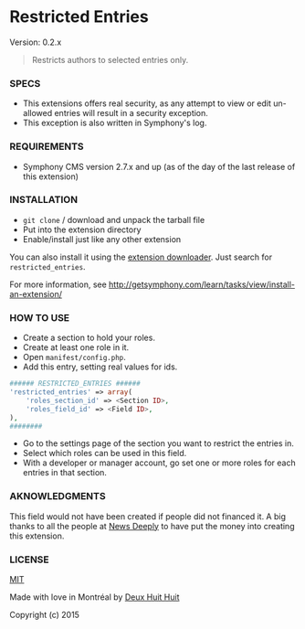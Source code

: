 # Restricted Entries

Version: 0.2.x

> Restricts authors to selected entries only.

### SPECS ###

- This extensions offers real security, as any attempt to view or edit un-allowed entries will result in a security exception.
- This exception is also written in Symphony's log.

### REQUIREMENTS ###

- Symphony CMS version 2.7.x and up (as of the day of the last release of this extension)

### INSTALLATION ###

- `git clone` / download and unpack the tarball file
- Put into the extension directory
- Enable/install just like any other extension

You can also install it using the [extension downloader](http://symphonyextensions.com/extensions/extension_downloader/).
Just search for `restricted_entries`.

For more information, see <http://getsymphony.com/learn/tasks/view/install-an-extension/>

### HOW TO USE ###

- Create a section to hold your roles.
- Create at least one role in it.
- Open `manifest/config.php`.
- Add this entry, setting real values for ids.
```php
###### RESTRICTED_ENTRIES ######
'restricted_entries' => array(
    'roles_section_id' => <Section ID>,
    'roles_field_id' => <Field ID>,
),
########
```
- Go to the settings page of the section you want to restrict the entries in.
- Select which roles can be used in this field.
- With a developer or manager account, go set one or more roles for each entries in that section.

### AKNOWLEDGMENTS ###

This field would not have been created if people did not financed it. A big thanks to all the people at [News Deeply](http://www.newsdeeply.com/) to have put the money into creating this extension.

### LICENSE ###

[MIT](http://deuxhuithuit.mit-license.org)

Made with love in Montréal by [Deux Huit Huit](https://deuxhuithuit.com)

Copyright (c) 2015
